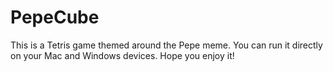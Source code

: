 # PepeCube
This is a Tetris game themed around the Pepe meme. You can run it directly on your Mac and Windows devices. Hope you enjoy it!
